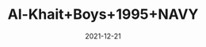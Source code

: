 ---
title: 'Al-Khait+Boys+1995+NAVY'
date: '2021-12-21' 
metatag: '' 
inventory: '3.0' 
draft: false 
# meta description 
shortDescripton: 'Al-Khait+Boys+1995+NAVY'
description: 'Boys'
longdescription: ''
featured: False
# product Price
price: '1911.0'
priceBefore: '2730.0'
# Product Short Description
shortDescription: 'Al-Khait+Boys+1995+NAVY'
productID: 'D070F201-6762-EC11-995F-005056B3A416'
type: 'products'
category: 'Boys' 
thumnailproduct: 'https://alkhait.eralive.net/images/products/D070F201-6762-EC11-995F-005056B3A4161.png' 
images:
  - image: 'images/products/D070F201-6762-EC11-995F-005056B3A4161.png'  
  - image: 'images/products/D070F201-6762-EC11-995F-005056B3A4162.png'  
  - image: 'images/products/D070F201-6762-EC11-995F-005056B3A4163.png'  
---